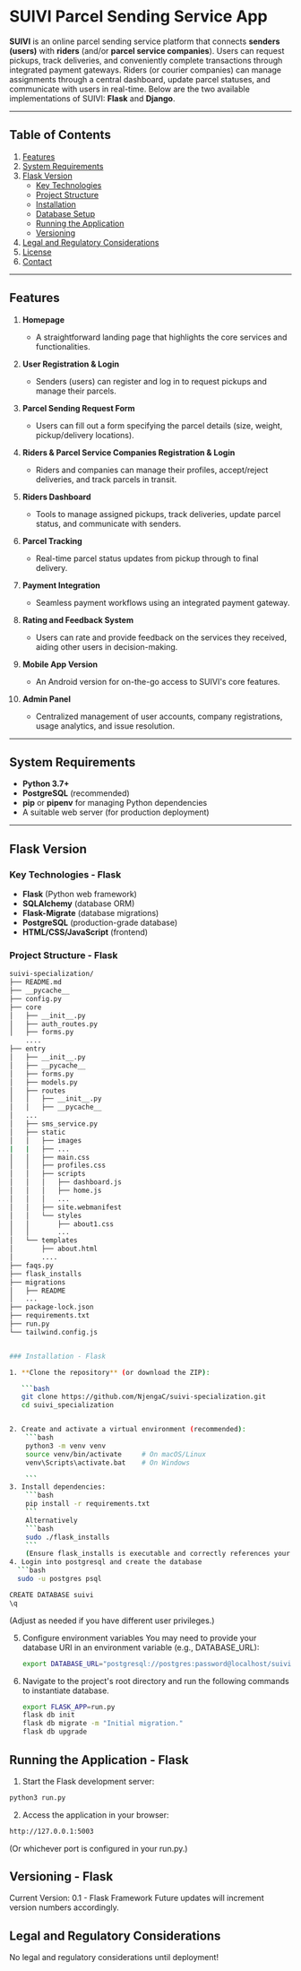 # SUIVI Parcel Sending Service App

**SUIVI** is an online parcel sending service platform that connects **senders (users)** with **riders** (and/or **parcel service companies**). Users can request pickups, track deliveries, and conveniently complete transactions through integrated payment gateways. Riders (or courier companies) can manage assignments through a central dashboard, update parcel statuses, and communicate with users in real-time. Below are the two available implementations of SUIVI: **Flask** and **Django**.

---

## Table of Contents

1. [Features](#features)  
2. [System Requirements](#system-requirements)  
3. [Flask Version](#flask-version)  
   - [Key Technologies](#key-technologies---flask)  
   - [Project Structure](#project-structure---flask)  
   - [Installation](#installation---flask)  
   - [Database Setup](#database-setup---flask)  
   - [Running the Application](#running-the-application---flask)  
   - [Versioning](#versioning---flask)  
4. [Legal and Regulatory Considerations](#legal-and-regulatory-considerations)  
5. [License](#license)  
6. [Contact](#contact)  

---

## Features

1. **Homepage**  
   - A straightforward landing page that highlights the core services and functionalities.

2. **User Registration & Login**  
   - Senders (users) can register and log in to request pickups and manage their parcels.

3. **Parcel Sending Request Form**  
   - Users can fill out a form specifying the parcel details (size, weight, pickup/delivery locations).

4. **Riders & Parcel Service Companies Registration & Login**  
   - Riders and companies can manage their profiles, accept/reject deliveries, and track parcels in transit.

5. **Riders Dashboard**  
   - Tools to manage assigned pickups, track deliveries, update parcel status, and communicate with senders.

6. **Parcel Tracking**  
   - Real-time parcel status updates from pickup through to final delivery.

7. **Payment Integration**  
   - Seamless payment workflows using an integrated payment gateway.

8. **Rating and Feedback System**  
   - Users can rate and provide feedback on the services they received, aiding other users in decision-making.

9. **Mobile App Version**  
   - An Android version for on-the-go access to SUIVI's core features.

10. **Admin Panel**  
    - Centralized management of user accounts, company registrations, usage analytics, and issue resolution.

---

## System Requirements

- **Python 3.7+**  
- **PostgreSQL** (recommended)  
- **pip** or **pipenv** for managing Python dependencies  
- A suitable web server (for production deployment)  

---

## Flask Version

### Key Technologies - Flask

- **Flask** (Python web framework)  
- **SQLAlchemy** (database ORM)  
- **Flask-Migrate** (database migrations)  
- **PostgreSQL** (production-grade database)  
- **HTML/CSS/JavaScript** (frontend)  

### Project Structure - Flask

```bash
suivi-specialization/
├── README.md
├── __pycache__
├── config.py
├── core
│   ├── __init__.py
│   ├── auth_routes.py
│   ├── forms.py
    ....
├── entry
│   ├── __init__.py
│   ├── __pycache__
│   ├── forms.py
│   ├── models.py
│   ├── routes
│   │   ├── __init__.py
│   │   ├── __pycache__
│   ...
│   ├── sms_service.py
│   ├── static
│   │   ├── images
|   |   ├── ...
│   │   ├── main.css
│   │   ├── profiles.css
│   │   ├── scripts
│   │   │   ├── dashboard.js
│   │   │   ├── home.js
│   │   │   ...
│   │   ├── site.webmanifest
│   │   └── styles
│   │       ├── about1.css
│   │       ...
│   └── templates
│       ├── about.html
│       ....
├── faqs.py
├── flask_installs
├── migrations
│   ├── README
│   ...
├── package-lock.json
├── requirements.txt
├── run.py
└── tailwind.config.js


### Installation - Flask

1. **Clone the repository** (or download the ZIP):

   ```bash
   git clone https://github.com/NjengaC/suivi-specialization.git
   cd suivi_specialization


2. Create and activate a virtual environment (recommended):
    ```bash
    python3 -m venv venv
    source venv/bin/activate     # On macOS/Linux
    venv\Scripts\activate.bat    # On Windows

    ```
3. Install dependencies:
    ```bash
    pip install -r requirements.txt
    ```
    Alternatively
    ```bash
    sudo ./flask_installs
    ```
    (Ensure flask_installs is executable and correctly references your environment.)
4. Login into postgresql and create the database
  ```bash
  sudo -u postgres psql
  ```
```bash
CREATE DATABASE suivi
\q
```
(Adjust as needed if you have different user privileges.)

5. Configure environment variables
    You may need to provide your database URI in an environment variable (e.g., DATABASE_URL):

    ```bash
    export DATABASE_URL="postgresql://postgres:password@localhost/suivi"
    ```
6. Navigate to the project's root directory and run the following commands to instantiate database.

   ```bash
   export FLASK_APP=run.py
   flask db init
   flask db migrate -m "Initial migration."
   flask db upgrade
   ```

## Running the Application - Flask
1. Start the Flask development server:

```bash
python3 run.py
```
2. Access the application in your browser:

```bash
http://127.0.0.1:5003
```
(Or whichever port is configured in your run.py.)

## Versioning - Flask
Current Version: 0.1 - Flask Framework
Future updates will increment version numbers accordingly.

## Legal and Regulatory Considerations

No legal and regulatory considerations until deployment!
